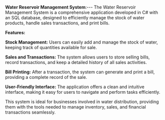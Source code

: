 **Water Reservoir Management System**:---
The Water Reservoir Management System is a comprehensive application developed in C# with an SQL database, designed to efficiently manage the stock of water products, handle sales transactions, and print bills.

**Features:**



**Stock Management:** Users can easily add and manage the stock of water, keeping track of quantities available for sale.


**Sales and Transactions:** The system allows users to store selling bills, record transactions, and keep a detailed history of all sales activities.


**Bill Printing:** After a transaction, the system can generate and print a bill, providing a complete record of the sale.


**User-Friendly Interface:** The application offers a clean and intuitive interface, making it easy for users to navigate and perform tasks efficiently.


This system is ideal for businesses involved in water distribution, providing them with the tools needed to manage inventory, sales, and financial transactions seamlessly.
